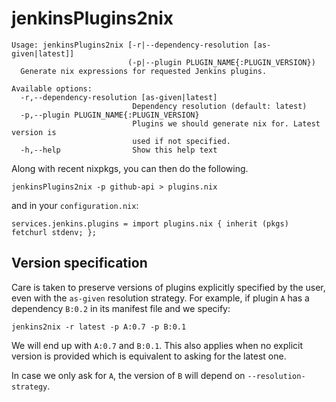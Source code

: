 # jenkinsPlugins2nix

```
Usage: jenkinsPlugins2nix [-r|--dependency-resolution [as-given|latest]]
                          (-p|--plugin PLUGIN_NAME{:PLUGIN_VERSION})
  Generate nix expressions for requested Jenkins plugins.

Available options:
  -r,--dependency-resolution [as-given|latest]
                           Dependency resolution (default: latest)
  -p,--plugin PLUGIN_NAME{:PLUGIN_VERSION}
                           Plugins we should generate nix for. Latest version is
                           used if not specified.
  -h,--help                Show this help text

```

Along with recent nixpkgs, you can then do the following.

```
jenkinsPlugins2nix -p github-api > plugins.nix

```

and in your `configuration.nix`:

```
services.jenkins.plugins = import plugins.nix { inherit (pkgs) fetchurl stdenv; };
```

## Version specification

Care is taken to preserve versions of plugins explicitly specified by
the user, even with the `as-given` resolution strategy. For example,
if plugin `A` has a dependency `B:0.2` in its manifest file and we
specify:

```
jenkins2nix -r latest -p A:0.7 -p B:0.1
```

We will end up with `A:0.7` and `B:0.1`. This also applies when no
explicit version is provided which is equivalent to asking for the
latest one.

In case we only ask for `A`, the version of `B` will depend on
`--resolution-strategy`.
